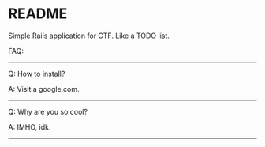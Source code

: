 # README
Simple Rails application for CTF. Like a TODO list.

FAQ:
_______________________________
 Q: How to install?
 
 A: Visit a google.com.
_______________________________
 Q: Why are you so cool?
 
 A: IMHO, idk.
 ______________________________
